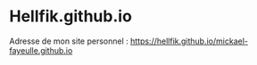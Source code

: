 # Hellfik.github.io
 
Adresse de mon site personnel : https://hellfik.github.io/mickael-fayeulle.github.io
